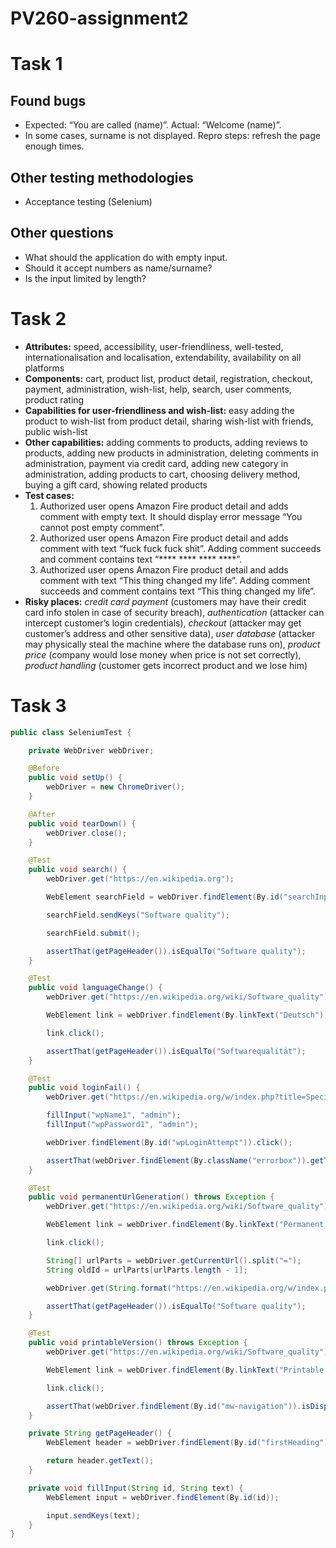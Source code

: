 # PV260-assignment2

# Task 1
## Found bugs
- Expected: “You are called (name)”. Actual: “Welcome (name)”.
- In some cases, surname is not displayed. Repro steps: refresh the page enough times.

## Other testing methodologies
- Acceptance testing (Selenium)

## Other questions
- What should the application do with empty input.
- Should it accept numbers as name/surname?
- Is the input limited by length?


# Task 2
- **Attributes:** speed, accessibility, user-friendliness, well-tested, internationalisation and localisation, extendability, availability on all platforms
- **Components:** cart, product list, product detail, registration, checkout, payment, administration, wish-list, help, search, user comments, product rating
- **Capabilities for user-friendliness and wish-list:** easy adding the product to wish-list from product detail, sharing wish-list with friends, public wish-list
- **Other capabilities:** adding comments to products, adding reviews to products, adding new products in administration, deleting comments in administration, payment via credit card, adding new category in administration, adding products to cart, choosing delivery method, buying a gift card, showing related products
- **Test cases:**
  1. Authorized user opens Amazon Fire product detail and adds comment with empty text. It should display error message “You cannot post empty comment”.
  2. Authorized user opens Amazon Fire product detail and adds comment with text “fuck fuck fuck shit”. Adding comment succeeds and comment contains text “**** **** **** ****”.
  3. Authorized user opens Amazon Fire product detail and adds comment with text “This thing changed my life”. Adding comment succeeds and comment contains text “This thing changed my life”.
- **Risky places:** _credit card payment_ (customers may have their credit card info stolen in case of security breach), _authentication_ (attacker can intercept customer’s login credentials), _checkout_ (attacker may get customer’s address and other sensitive data), _user database_ (attacker may physically steal the machine where the database runs on), _product price_ (company would lose money when price is not set correctly), _product handling_ (customer gets incorrect product and we lose him)

# Task 3

```java
public class SeleniumTest {

	private WebDriver webDriver;

	@Before
	public void setUp() {
		webDriver = new ChromeDriver();
	}

	@After
	public void tearDown() {
		webDriver.close();
	}

	@Test
	public void search() {
		webDriver.get("https://en.wikipedia.org");

		WebElement searchField = webDriver.findElement(By.id("searchInput"));

		searchField.sendKeys("Software quality");

		searchField.submit();

		assertThat(getPageHeader()).isEqualTo("Software quality");
	}

	@Test
	public void languageChange() {
		webDriver.get("https://en.wikipedia.org/wiki/Software_quality");

		WebElement link = webDriver.findElement(By.linkText("Deutsch"));

		link.click();

		assertThat(getPageHeader()).isEqualTo("Softwarequalität");
	}

	@Test
	public void loginFail() {
		webDriver.get("https://en.wikipedia.org/w/index.php?title=Special:UserLogin");

		fillInput("wpName1", "admin");
		fillInput("wpPassword1", "admin");

		webDriver.findElement(By.id("wpLoginAttempt")).click();

		assertThat(webDriver.findElement(By.className("errorbox")).getText()).contains("Incorrect password entered");
	}

	@Test
	public void permanentUrlGeneration() throws Exception {
		webDriver.get("https://en.wikipedia.org/wiki/Software_quality");

		WebElement link = webDriver.findElement(By.linkText("Permanent link"));

		link.click();

		String[] urlParts = webDriver.getCurrentUrl().split("=");
		String oldId = urlParts[urlParts.length - 1];

		webDriver.get(String.format("https://en.wikipedia.org/w/index.php?oldid=%s", oldId));

		assertThat(getPageHeader()).isEqualTo("Software quality");
	}

	@Test
	public void printableVersion() throws Exception {
		webDriver.get("https://en.wikipedia.org/wiki/Software_quality");

		WebElement link = webDriver.findElement(By.linkText("Printable version"));

		link.click();

		assertThat(webDriver.findElement(By.id("mw-navigation")).isDisplayed()).isFalse();
	}

	private String getPageHeader() {
		WebElement header = webDriver.findElement(By.id("firstHeading"));

		return header.getText();
	}

	private void fillInput(String id, String text) {
		WebElement input = webDriver.findElement(By.id(id));

		input.sendKeys(text);
	}
}

```
